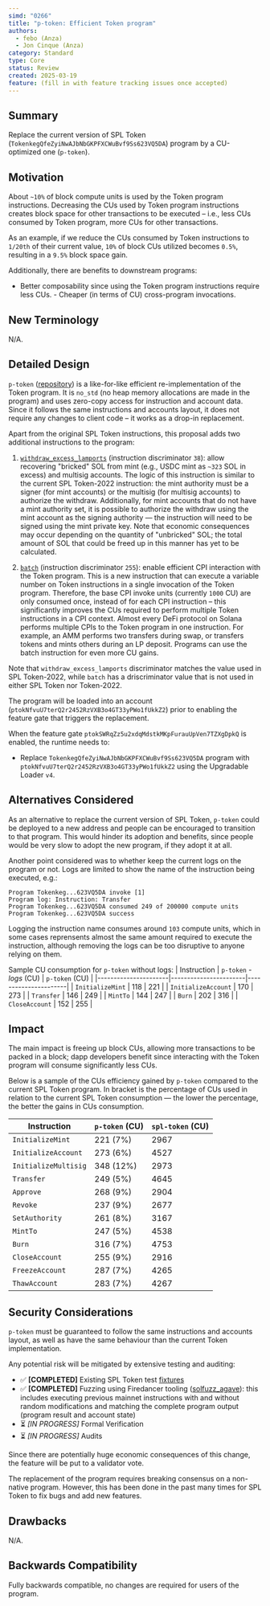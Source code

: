 ```yaml
---
simd: "0266"
title: "p-token: Efficient Token program"
authors:
  - febo (Anza)
  - Jon Cinque (Anza)
category: Standard
type: Core
status: Review
created: 2025-03-19
feature: (fill in with feature tracking issues once accepted)
---
```


## Summary

Replace the current version of SPL Token
(`TokenkegQfeZyiNwAJbNbGKPFXCWuBvf9Ss623VQ5DA`) program by a CU-optimized one
(`p-token`).

## Motivation

About `~10%` of block compute units is used by the Token program instructions.
Decreasing the CUs used by Token program instructions creates block space for
other transactions to be executed – i.e., less CUs consumed by Token program,
more CUs for other transactions.

As an example, if we reduce the CUs consumed by Token instructions to `1/20th`
of their current value, `10%` of block CUs utilized becomes `0.5%`, resulting in
a `9.5%` block space gain.

Additionally, there are benefits to downstream programs:

- Better composability since using the Token program instructions require less
  CUs. - Cheaper (in terms of CU) cross-program invocations.

## New Terminology

N/A.

## Detailed Design

`p-token`
([repository](https://github.com/solana-program/token/tree/main/p-token)) is a
like-for-like efficient re-implementation of the Token program. It is `no_std`
(no heap memory allocations are made in the program) and uses zero-copy access
for instruction and account data. Since it follows the same instructions and
accounts layout, it does not require any changes to client code – it works as a
drop-in replacement.

Apart from the original SPL Token instructions, this proposal adds two
additional instructions to the program:

1. [`withdraw_excess_lamports`](https://github.com/solana-program/token/blob/main/p-token/src/processor/withdraw_excess_lamports.rs)
    (instruction discriminator `38`): allow recovering "bricked" SOL from mint
    (e.g., USDC mint as `~323` SOL in excess) and multisig accounts. The logic of
    this instruction is similar to the current SPL Token-2022 instruction: the mint
    authority must be a signer (for mint accounts) or the multisig (for multisig accounts)
    to authorize the withdraw. Additionally, for mint accounts that do not have a mint
    authority set, it is possible to authorize the withdraw using the mint account as the
    signing authority &mdash; the instruction will need to be signed using the mint private key.
    Note that economic consequences may occur depending on the quantity of "unbricked" SOL; the
    total amount of SOL that could be freed up in this manner has yet to be calculated.

2. [`batch`](https://github.com/solana-program/token/blob/main/p-token/src/processor/batch.rs)
    (instruction discriminator `255`): enable efficient CPI interaction with the
    Token program. This is a new instruction that can execute a variable number on
    Token instructions in a single invocation of the Token program. Therefore, the
    base CPI invoke units (currently `1000` CU) are only consumed once, instead of
    for each CPI instruction – this significantly improves the CUs required to
    perform multiple Token instructions in a CPI context. Almost every DeFi protocol
    on Solana performs multiple CPIs to the Token program in one instruction. For
    example, an AMM performs two transfers during swap, or transfers tokens and
    mints others during an LP deposit. Programs can use the batch instruction for
    even more CU gains.

Note that `withdraw_excess_lamports` discriminator matches the value used in SPL
Token-2022, while `batch` has a driscriminator value that is not used in either
SPL Token nor Token-2022.

The program will be loaded into an account
(`ptokNfvuU7terQ2r2452RzVXB3o4GT33yPWo1fUkkZ2`) prior to enabling the feature
gate that triggers the replacement.

When the feature gate `ptokSWRqZz5u2xdqMdstkMKpFurauUpVen7TZXgDpkQ` is enabled,
the runtime needs to:

- Replace `TokenkegQfeZyiNwAJbNbGKPFXCWuBvf9Ss623VQ5DA` program with
  `ptokNfvuU7terQ2r2452RzVXB3o4GT33yPWo1fUkkZ2` using the Upgradable Loader `v4`.

## Alternatives Considered

As an alternative to replace the current version of SPL Token, `p-token` could
be deployed to a new address and people can be encouraged to transition to that
program. This would hinder its adoption and benefits, since people would be very
slow to adopt the new program, if they adopt it at all.

Another point considered was to whether keep the current logs on the program or
not. Logs are limited to show the name of the instruction being executed, e.g.:

```
Program Tokenkeg...623VQ5DA invoke [1]
Program log: Instruction: Transfer
Program Tokenkeg...623VQ5DA consumed 249 of 200000 compute units
Program Tokenkeg...623VQ5DA success
```

Logging the instruction name consumes around `103` compute units, which in some
cases reprensents almost the same amount required to execute the instruction,
although removing the logs can be too disruptive to anyone relying on them.

Sample CU consumption for `p-token` without logs:
| Instruction          | `p-token` *- logs* (CU) | `p-token` (CU) |
|----------------------|-----------------------|----------------------|
| `InitializeMint`     | 118                   | 221                  |
| `InitializeAccount`  | 170                   | 273                  |
| `Transfer`           | 146                   | 249                  |
| `MintTo`             | 144                   | 247                  |
| `Burn`               | 202                   | 316                  |
| `CloseAccount`       | 152                   | 255                  |

## Impact

The main impact is freeing up block CUs, allowing more transactions to be packed
in a block; dapp developers benefit since interacting with the Token program
will consume significantly less CUs.

Below is a sample of the CUs efficiency gained by `p-token` compared to the
current SPL Token program. In bracket is the percentage of CUs used in relation
to the current SPL Token consumption &mdash; the lower the percentage, the
better the gains in CUs consumption.

| Instruction          | `p-token` (CU) | `spl-token` (CU) |
|----------------------|----------------|------------------| 
| `InitializeMint`     | 221 (7%)       | 2967             |
| `InitializeAccount`  | 273 (6%)       | 4527             |
| `InitializeMultisig` | 348 (12%)      | 2973             |
| `Transfer`           | 249 (5%)       | 4645             |
| `Approve`            | 268 (9%)       | 2904             |
| `Revoke`             | 237 (9%)       | 2677             |
| `SetAuthority`       | 261 (8%)       | 3167             |
| `MintTo`             | 247 (5%)       | 4538             |
| `Burn`               | 316 (7%)       | 4753             |
| `CloseAccount`       | 255 (9%)       | 2916             |
| `FreezeAccount`      | 287 (7%)       | 4265             |
| `ThawAccount`        | 283 (7%)       | 4267             |

## Security Considerations

`p-token` must be guaranteed to follow the same instructions and accounts
layout, as well as have the same behaviour than the current Token
implementation.

Any potential risk will be mitigated by extensive testing and auditing:
* ✅ **[COMPLETED]** Existing SPL Token test [fixtures](https://github.com/solana-program/token/blob/main/.github/workflows/main.yml#L284-L313)
* ✅ **[COMPLETED]** Fuzzing using Firedancer tooling ([solfuzz_agave](https://github.com/firedancer-io/solfuzz-agave)): this includes executing previous mainnet instructions with and without random modifications and matching the complete program output (program result and account state)
* ⏳ *[IN PROGRESS]* Formal Verification
* ⏳ *[IN PROGRESS]* Audits

Since there are potentially huge economic consequences of this change, the feature
will be put to a validator vote.

The replacement of the program requires breaking consensus on a non-native
program. However, this has been done in the past many times for SPL Token to fix
bugs and add new features.

## Drawbacks

N/A.

## Backwards Compatibility

Fully backwards compatible, no changes are required for users of the program.
````
